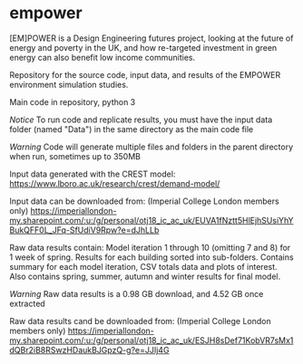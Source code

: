# empower
[EM]POWER is a Design Engineering futures project, looking at the future of energy and poverty in the UK, and how re-targeted investment in green energy can also benefit low income communities.

Repository for the source code, input data, and results of the EMPOWER environment simulation studies.

Main code in repository, python 3

*Notice*
To run code and replicate results, you must have the input data folder (named "Data") in the same directory as the main code file

*Warning*
Code will generate multiple files and folders in the parent directory when run, sometimes up to 350MB

Input data generated with the CREST model:
https://www.lboro.ac.uk/research/crest/demand-model/

Input data can be downloaded from: (Imperial College London members only)
https://imperiallondon-my.sharepoint.com/:u:/g/personal/otj18_ic_ac_uk/EUVA1fNztt5HlEjhSUsiYhYBukQFF0L_JFq-SfUdiV9Rpw?e=dJhLLb

Raw data results contain:
Model iteration 1 through 10 (omitting 7 and 8) for 1 week of spring.
Results for each building sorted into sub-folders.
Contains summary for each model iteration, CSV totals data and plots of interest.
Also contains spring, summer, autumn and winter results for final model.

*Warning*
Raw data results is a 0.98 GB download, and 4.52 GB once extracted

Raw data results cand be downloaded from: (Imperial College London members only)
https://imperiallondon-my.sharepoint.com/:u:/g/personal/otj18_ic_ac_uk/ESJH8sDef71KobVR7sMx1dQBr2iB8RSwzHDaukBJGpzQ-g?e=JJIj4G
